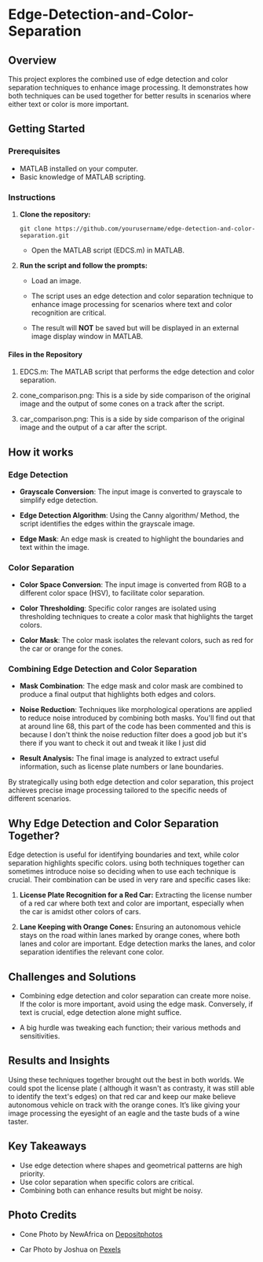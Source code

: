 # Edge-Detection-and-Color-Separation
## Overview

This project explores the combined use of edge detection and color separation techniques to enhance image processing. It demonstrates how both techniques can be used together for better results in scenarios where either text or color is more important.

## Getting Started

### Prerequisites

- MATLAB installed on your computer.
- Basic knowledge of MATLAB scripting.

### Instructions

1. **Clone the repository:**
    ```
   git clone https://github.com/yourusername/edge-detection-and-color-separation.git
   ```
    - Open the MATLAB script (EDCS.m) in MATLAB.

2. **Run the script and follow the prompts:**

    - Load an image.

    - The script uses an edge detection and color separation technique to enhance image processing for scenarios where text and color recognition are critical.

    - The result will **NOT** be saved but will be displayed in an external image display window in MATLAB.

#### Files in the Repository
1. EDCS.m: The MATLAB script that performs the edge detection and color separation.

2. cone_comparison.png: This is a side by side comparison of the original image and the output of some cones on a track after the script.

3. car_comparison.png: This is a side by side comparison of the original image and the output of a car after the script.


## How it works

### Edge Detection
- **Grayscale Conversion**: The input image is converted to grayscale to simplify edge detection.

- **Edge Detection Algorithm**: Using the Canny algorithm/ Method, the script identifies the edges within the grayscale image.

- **Edge Mask**: An edge mask is created to highlight the boundaries and text within the image.

### Color Separation
- **Color Space Conversion**: The input image is converted from RGB to a different color space (HSV), to facilitate color separation.

- **Color Thresholding**: Specific color ranges are isolated using thresholding techniques to create a color mask that highlights the target colors.

- **Color Mask**: The color mask isolates the relevant colors, such as red for the car or orange for the cones.

### Combining Edge Detection and Color Separation
- **Mask Combination**: The edge mask and color mask are combined to produce a final output that highlights both edges and colors.

- **Noise Reduction**: Techniques like morphological operations are applied to reduce noise introduced by combining both masks. You'll find out that at around line 68, this part of the code has been commented and this is because I don't think the noise reduction filter does a good job but it's there if you want to check it out and tweak it like I just did

- **Result Analysis:** The final image is analyzed to extract useful information, such as license plate numbers or lane boundaries.

By strategically using both edge detection and color separation, this project achieves precise image processing tailored to the specific needs of different scenarios.

## Why Edge Detection and Color Separation Together?

Edge detection is useful for identifying boundaries and text, while color separation highlights specific colors. using both techniques together can sometimes introduce noise so deciding when to use each technique is crucial. Their combination can be used in very rare and specific cases like:

1. **License Plate Recognition for a Red Car:** Extracting the license number of a red car where both text and color are important, especially when the car is amidst other colors of cars.

2. **Lane Keeping with Orange Cones:** Ensuring an autonomous vehicle stays on the road within lanes marked by orange cones, where both lanes and color are important. Edge detection marks the lanes, and color separation identifies the relevant cone color.

## Challenges and Solutions

- Combining edge detection and color separation can create more noise. If the color is more important, avoid using the edge mask. Conversely, if text is crucial, edge detection alone might suffice.

- A big hurdle was tweaking each function; their various methods and sensitivities.

## Results and Insights

Using these techniques together brought out the best in both worlds. We could spot the license plate ( although it wasn't as contrasty, it was still able to identify the text's edges) on that red car and keep our make believe autonomous vehicle on track with the orange cones. It’s like giving your image processing the eyesight of an eagle and the taste buds of a wine taster.

## Key Takeaways

- Use edge detection where shapes and geometrical patterns are high priority.
- Use color separation when specific colors are critical.
- Combining both can enhance results but might be noisy.

## Photo Credits
- Cone Photo by NewAfrica on [Depositphotos](https://st.depositphotos.com/16122460/53628/i/1600/depositphotos_536283692-stock-photo-modern-car-driving-school-test.jpg)

- Car Photo by Joshua on [Pexels](https://www.pexels.com/photo/a-red-vintage-car-12147106/)